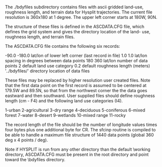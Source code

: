 The ./bdyfiles subdirectory contains files with ascii gridded land-use,
roughness length, and terrain data for Hysplit trajectories.  The current
file resolution is 360x180 at 1 degree.  The upper left corner starts at
180W, 90N.

The structure of these files is defined in the ASCDATA.CFG file, which
defines the grid system and gives the directory location of the land-
use, roughness length, and terrain files.

The ASCDATA.CFG file contains the following six records:

-90.0   -180.0  lat/lon of lower left corner (last record in file)
1.0 1.0 lat/lon spacing in degrees between data points
180 360 lat/lon number of data points
2       default land use category
0.2     default roughness length (meters)
'../bdyfiles/'  directory location of data files

These files may be replaced by higher resolution user created files.
Note that the first data point on the first record is assumed to be
centered at 179.5W and 89.5N, so that from the northwest corner the
the data goes eastward and then southward. User supplied files should
define roughness length (cm - F4) and the following land use
categories (I4).

1-urban
2-agricultural
3-dry range
4-deciduous
5-coniferous
6-mixed forest
7-water
8-desert
9-wetlands
10-mixed range
11-rocky

The record length of the file should be the number of longitude values
times four bytes plus one additional byte for CR.  The sfcinp routine
is compiled to be able to handle a maximum file structure of 1440 data
points (global 360 deg x 4 points / deg).

Note if HYSPLIT is run from any other directory than the default
\working directory, ASCDATA.CFG must be present in the root directory
and point toward the \bdyfiles directory.
